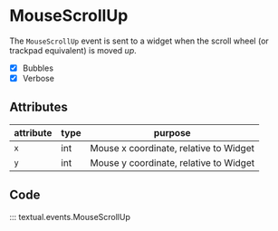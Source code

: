 # MouseScrollUp

The `MouseScrollUp` event is sent to a widget when the scroll wheel (or trackpad equivalent) is moved _up_.

- [x] Bubbles
- [x] Verbose

## Attributes

| attribute | type | purpose                                |
|-----------|------|----------------------------------------|
| `x`       | int  | Mouse x coordinate, relative to Widget |
| `y`       | int  | Mouse y coordinate, relative to Widget |

## Code

::: textual.events.MouseScrollUp

